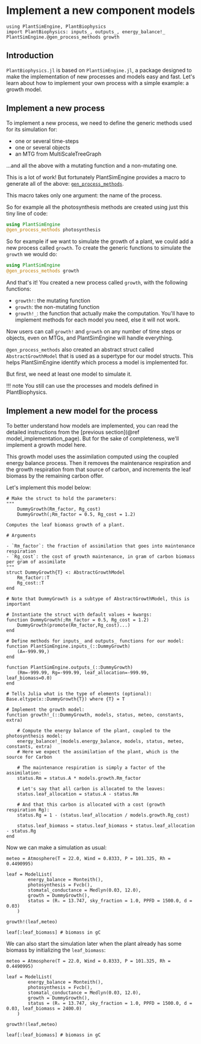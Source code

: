 # Implement a new component models

```@setup usepkg
using PlantSimEngine, PlantBiophysics
import PlantBiophysics: inputs_, outputs_, energy_balance!_
PlantSimEngine.@gen_process_methods growth
```

## Introduction

`PlantBiophysics.jl` is based on `PlantSimEngine.jl`, a package designed to make the implementation of new processes and models easy and fast. Let's learn about how to implement your own process with a simple example: a growth model.

## Implement a new process

To implement a new process, we need to define the generic methods used for its simulation for:

- one or several time-steps
- one or several objects
- an MTG from MultiScaleTreeGraph

...and all the above with a mutating function and a non-mutating one.

This is a lot of work! But fortunately PlantSimEngine provides a macro to generate all of the above: [`gen_process_methods`](@ref).

This macro takes only one argument: the name of the process.

So for example all the photosynthesis methods are created using just this tiny line of code:

```julia
using PlantSimEngine
@gen_process_methods photosynthesis
```

So for example if we want to simulate the growth of a plant, we could add a new process called `growth`. To create the generic functions to simulate the `growth` we would do:

```julia
using PlantSimEngine
@gen_process_methods growth
```

And that's it! You created a new process called `growth`, with the following functions:

- `growth!`: the mutating function
- `growth`: the non-mutating function
- `growth!_`: the function that actually make the computation. You'll have to implement methods for each model you need, else it will not work.

Now users can call `growth!` and `growth` on any number of time steps or objects, even on MTGs, and PlantSimEngine will handle everything. 

`@gen_process_methods` also created an abstract struct called `AbstractGrowthModel` that is used as a supertype for our model structs. This helps PlantSimEngine identify which process a model is implemented for.

But first, we need at least one model to simulate it.

!!! note
    You still can use the processes and models defined in PlantBiophysics.

## Implement a new model for the process

To better understand how models are implemented, you can read the detailed instructions from the [previous section](@ref model_implementation_page). But for the sake of completeness, we'll implement a growth model here.

This growth model uses the assimilation computed using the coupled energy balance process. Then it removes the maintenance respiration and the growth respiration from that source of carbon, and increments the leaf biomass by the remaining carbon offer.

Let's implement this model below:

```@example usepkg
# Make the struct to hold the parameters:
"""
    DummyGrowth(Rm_factor, Rg_cost)
    DummyGrowth(;Rm_factor = 0.5, Rg_cost = 1.2)

Computes the leaf biomass growth of a plant.

# Arguments

- `Rm_factor`: the fraction of assimilation that goes into maintenance respiration
- `Rg_cost`: the cost of growth maintenance, in gram of carbon biomass per gram of assimilate
"""
struct DummyGrowth{T} <: AbstractGrowthModel
    Rm_factor::T
    Rg_cost::T
end

# Note that DummyGrowth is a subtype of AbstractGrowthModel, this is important

# Instantiate the struct with default values + kwargs:
function DummyGrowth(;Rm_factor = 0.5, Rg_cost = 1.2)
    DummyGrowth(promote(Rm_factor,Rg_cost)...)
end

# Define methods for inputs_ and outputs_ functions for our model:
function PlantSimEngine.inputs_(::DummyGrowth)
    (A=-999.99,)
end

function PlantSimEngine.outputs_(::DummyGrowth)
    (Rm=-999.99, Rg=-999.99, leaf_allocation=-999.99, leaf_biomass=0.0)
end

# Tells Julia what is the type of elements (optional):
Base.eltype(x::DummyGrowth{T}) where {T} = T

# Implement the growth model:
function growth!_(::DummyGrowth, models, status, meteo, constants, extra)

    # Compute the energy balance of the plant, coupled to the photosynthesis model:
    energy_balance!_(models.energy_balance, models, status, meteo, constants, extra)
    # Here we expect the assimilation of the plant, which is the source for Carbon

    # The maintenance respiration is simply a factor of the assimilation:
    status.Rm = status.A * models.growth.Rm_factor

    # Let's say that all carbon is allocated to the leaves:
    status.leaf_allocation = status.A - status.Rm

    # And that this carbon is allocated with a cost (growth respiration Rg):
    status.Rg = 1 - (status.leaf_allocation / models.growth.Rg_cost)

    status.leaf_biomass = status.leaf_biomass + status.leaf_allocation - status.Rg
end
```

Now we can make a simulation as usual:

```@example usepkg
meteo = Atmosphere(T = 22.0, Wind = 0.8333, P = 101.325, Rh = 0.4490995)

leaf = ModelList(
        energy_balance = Monteith(),
        photosynthesis = Fvcb(),
        stomatal_conductance = Medlyn(0.03, 12.0),
        growth = DummyGrowth(),
        status = (Rₛ = 13.747, sky_fraction = 1.0, PPFD = 1500.0, d = 0.03)
    )

growth!(leaf,meteo)

leaf[:leaf_biomass] # biomass in gC
```

We can also start the simulation later when the plant already has some biomass by initializing the `leaf_biomass`:

```@example usepkg
meteo = Atmosphere(T = 22.0, Wind = 0.8333, P = 101.325, Rh = 0.4490995)

leaf = ModelList(
        energy_balance = Monteith(),
        photosynthesis = Fvcb(),
        stomatal_conductance = Medlyn(0.03, 12.0),
        growth = DummyGrowth(),
        status = (Rₛ = 13.747, sky_fraction = 1.0, PPFD = 1500.0, d = 0.03, leaf_biomass = 2400.0)
    )

growth!(leaf,meteo)

leaf[:leaf_biomass] # biomass in gC
```
